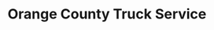 ---
title: "Orange County Truck Service"
url: /middletown/orange-county-truck-service/
shop: Allgemein
---